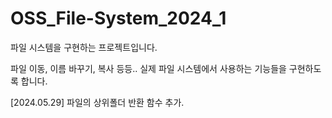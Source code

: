 # OSS_File-System_2024_1

파일 시스템을 구현하는 프로젝트입니다.

파일 이동, 이름 바꾸기, 복사 등등.. 실제 파일 시스템에서 사용하는 기능들을 구현하도록 합니다.

[2024.05.29] 파일의 상위폴더 반환 함수 추가.